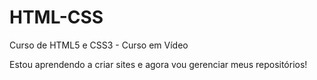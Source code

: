 # HTML-CSS
 Curso de HTML5 e CSS3  - Curso em Vídeo

Estou aprendendo a criar sites e agora vou gerenciar meus repositórios!